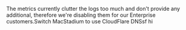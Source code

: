The metrics currently clutter the logs too much and don't provide any additional, therefore we're disabling them for our Enterprise customers.Switch MacStadium to use CloudFlare DNSsf
hi
